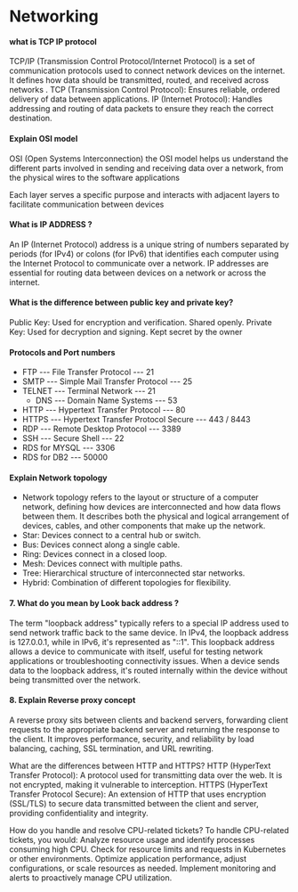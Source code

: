 # Networking

#### what is TCP IP protocol
TCP/IP (Transmission Control Protocol/Internet Protocol) is a set of communication protocols used to connect network devices on the internet. It defines how data should be transmitted, routed, and received across networks . TCP (Transmission Control Protocol): Ensures reliable, ordered delivery of data between applications.
IP (Internet Protocol): Handles addressing and routing of data packets to ensure they reach the correct destination.


 
 
#### Explain OSI model
OSI (Open Systems Interconnection)
the OSI model helps us understand the different parts involved in sending and receiving data over a network, from the physical wires to the software applications

Each layer serves a specific purpose and interacts with adjacent layers to facilitate communication between devices
 
 
#### What is IP ADDRESS ?
  An IP (Internet Protocol) address is a unique string of numbers separated by periods (for IPv4) or colons (for IPv6) that identifies each computer using the Internet Protocol to communicate over a network. IP addresses are essential for routing data between devices on a network or across the internet.
 
#### What is the difference between  public key and  private key?
Public Key: Used for encryption and verification. Shared openly.
Private Key: Used for decryption and signing. Kept secret by the owner
 
#### Protocols and Port numbers
- FTP --- File Transfer Protocol --- 21
- SMTP --- Simple Mail Transfer Protocol --- 25
- TELNET --- Terminal  Network  ---  21
  -  DNS --- Domain Name Systems --- 53
- HTTP --- Hypertext Transfer Protocol --- 80
- HTTPS  --- Hypertext Transfer Protocol Secure --- 443 / 8443
- RDP ---  Remote Desktop Protocol  --- 3389
- SSH  ---  Secure Shell --- 22
- RDS for MYSQL   ---   3306
- RDS for  DB2   ---   50000


 
#### Explain Network topology
- Network topology refers to the layout or structure of a computer network, defining how devices are interconnected and how data flows between them. It describes both the physical and logical arrangement of devices, cables, and other components that make up the network.
- Star: Devices connect to a central hub or switch.
- Bus: Devices connect along a single cable.
- Ring: Devices connect in a closed loop.
- Mesh: Devices connect with multiple paths.
- Tree: Hierarchical structure of interconnected star networks.
- Hybrid: Combination of different topologies for flexibility.

#### 7.  What do you mean by Look back address ?
The term "loopback address" typically refers to a special IP address used to send network traffic back to the same device. In IPv4, the loopback address is 127.0.0.1, while in IPv6, it's represented as "::1".
This loopback address allows a device to communicate with itself, useful for testing network applications or troubleshooting connectivity issues. When a device sends data to the loopback address, it's routed internally within the device without being transmitted over the network.


#### 8.  Explain Reverse proxy concept
A reverse proxy sits between clients and backend servers, forwarding client requests to the appropriate backend server and returning the response to the client. It improves performance, security, and reliability by load balancing, caching, SSL termination, and URL rewriting.



What are the differences between HTTP and HTTPS?
HTTP (HyperText Transfer Protocol): A protocol used for transmitting data over the web. It is not encrypted, making it vulnerable to interception.
HTTPS (HyperText Transfer Protocol Secure): An extension of HTTP that uses encryption (SSL/TLS) to secure data transmitted between the client and server, providing confidentiality and integrity.

How do you handle and resolve CPU-related tickets?
To handle CPU-related tickets, you would:
Analyze resource usage and identify processes consuming high CPU.
Check for resource limits and requests in Kubernetes or other environments.
Optimize application performance, adjust configurations, or scale resources as needed.
Implement monitoring and alerts to proactively manage CPU utilization.
